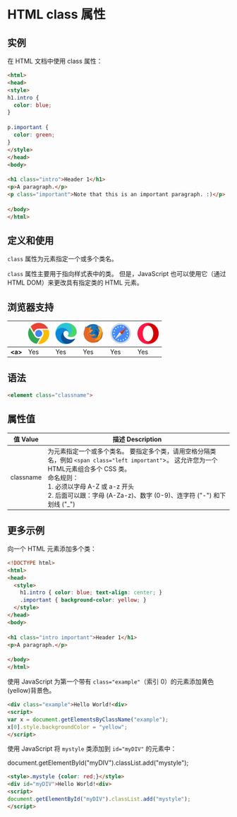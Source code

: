HTML class 属性
===

## 实例

在 HTML 文档中使用 class 属性：

```html idoc:preview:iframe
<html>
<head>
<style>
h1.intro {
  color: blue;
}

p.important {
  color: green;
}
</style>
</head>
<body>

<h1 class="intro">Header 1</h1>
<p>A paragraph.</p>
<p class="important">Note that this is an important paragraph. :)</p>

</body>
</html>
```

## 定义和使用

`class` 属性为元素指定一个或多个类名。

`class` 属性主要用于指向样式表中的类。 但是，JavaScript 也可以使用它（通过 HTML DOM）来更改具有指定类的 HTML 元素。

## 浏览器支持

| &nbsp; | ![chrome][1] | ![edge][2] | ![firefox][3] | ![safari][4] | ![opera][5] |
| ---- | ---- | ---- | ---- | ---- | ---- |
| __&lt;a&gt;__ | Yes | Yes | Yes | Yes | Yes |

## 语法

```HTML
<element class="classname">
```

## 属性值

值 Value | 描述 Description
---- | ----
classname | 为元素指定一个或多个类名。 要指定多个类，请用空格分隔类名，例如 `<span class="left important"`>。 这允许您为一个 HTML元素组合多个 CSS 类。<br />命名规则：<br /> 1. 必须以字母 A-Z 或 a-z 开头<br />2. 后面可以跟：字母 (A-Za-z)、数字 (0-9)、连字符 ("-") 和下划线 ("_")

## 更多示例

向一个 HTML 元素添加多个类：

```html idoc:preview:iframe
<!DOCTYPE html>
<html>
<head>
  <style>
    h1.intro { color: blue; text-align: center; }
    .important { background-color: yellow; }
  </style>
</head>
<body>

<h1 class="intro important">Header 1</h1>
<p>A paragraph.</p>

</body>
</html>
```

使用 JavaScript 为第一个带有 `class="example"`（索引 0）的元素添加黄色(yellow)背景色。

```html idoc:preview:iframe
<div class="example">Hello World!<div>
<script>
var x = document.getElementsByClassName("example");
x[0].style.backgroundColor = "yellow";
</script>
```

使用 JavaScript 将 `mystyle` 类添加到 `id="myDIV"` 的元素中：

document.getElementById("myDIV").classList.add("mystyle");

```html idoc:preview:iframe
<style>.mystyle {color: red;}</style>
<div id="myDIV">Hello World!<div>
<script>
document.getElementById("myDIV").classList.add("mystyle");
</script>
```

[1]: ../../assets/chrome.svg
[2]: ../../assets/edge.svg
[3]: ../../assets/firefox.svg
[4]: ../../assets/safari.svg
[5]: ../../assets/opera.svg